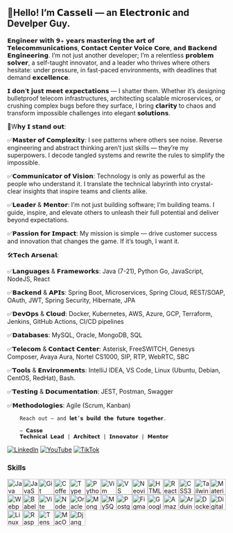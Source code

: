 <!-- ## Hello! my pleasure I am Casseli..! 👋
 #### Electronic engineer with major in the I+D Software & Telecoms field. This is just a little bit of me, I self-taught by nature and I really like the professional challenges I am comfortable about working in a fast-paced team environment. Where operate under pressure and have to hit strict timelines to be successful. Thats' makes me feel alive!

#### I have a passion for customer satisfaction and engineering development. Working with a team that strives to solve the customers’ issues on the first try or develop a tough and amazing project of I+D ever will be a great accomplishment!

![Banner full Stack developer](./assets/img/fsDev.jpg)

#### There are some key words that I'd like to share of me such as The Creativity, Abstract Thinking, Recognize Patterns, find the beginning in reverse mode like Reverse Engineering that's my cup of tea! I mean I really like to make easy tough things, for instance, to be able to take complex information and present it in a clear, concise manner and be able to explain it further if required by a customer or project!

#### So, if you need some help with Tech please don't hesitate to contact me! and I'll be really happy to support you..!! -->

## 👋Hello! I’m 𝗖𝗮𝘀𝘀𝗲𝗹𝗶 — an 𝗘𝗹𝗲𝗰𝘁𝗿𝗼𝗻𝗶𝗰 and Develper Guy.
𝗘𝗻𝗴𝗶𝗻𝗲𝗲𝗿 𝘄𝗶𝘁𝗵 𝟵+ 𝘆𝗲𝗮𝗿𝘀 𝗺𝗮𝘀𝘁𝗲𝗿𝗶𝗻𝗴 𝘁𝗵𝗲 𝗮𝗿𝘁 𝗼𝗳 𝗧𝗲𝗹𝗲𝗰𝗼𝗺𝗺𝘂𝗻𝗶𝗰𝗮𝘁𝗶𝗼𝗻𝘀, 𝗖𝗼𝗻𝘁𝗮𝗰𝘁 𝗖𝗲𝗻𝘁𝗲𝗿 𝗩𝗼𝗶𝗰𝗲 𝗖𝗼𝗿𝗲, 𝗮𝗻𝗱 𝗕𝗮𝗰𝗸𝗲𝗻𝗱 𝗘𝗻𝗴𝗶𝗻𝗲𝗲𝗿𝗶𝗻𝗴. I’m not just another developer; I’m a relentless 𝗽𝗿𝗼𝗯𝗹𝗲𝗺 𝘀𝗼𝗹𝘃𝗲𝗿, a self-taught innovator, and a leader who thrives where others hesitate: under pressure, in fast-paced environments, with deadlines that demand 𝗲𝘅𝗰𝗲𝗹𝗹𝗲𝗻𝗰𝗲.

𝗜 𝗱𝗼𝗻’𝘁 𝗷𝘂𝘀𝘁 𝗺𝗲𝗲𝘁 𝗲𝘅𝗽𝗲𝗰𝘁𝗮𝘁𝗶𝗼𝗻𝘀 — I shatter them. Whether it’s designing bulletproof telecom infrastructures, architecting scalable microservices, or crushing complex bugs before they surface, I bring 𝗰𝗹𝗮𝗿𝗶𝘁𝘆 to chaos and transform impossible challenges into elegant 𝘀𝗼𝗹𝘂𝘁𝗶𝗼𝗻𝘀.

🎯W𝗵𝘆 𝗜 𝘀𝘁𝗮𝗻𝗱 𝗼𝘂𝘁:

✅𝗠𝗮𝘀𝘁𝗲𝗿 𝗼𝗳 𝗖𝗼𝗺𝗽𝗹𝗲𝘅𝗶𝘁𝘆: I see patterns where others see noise. Reverse engineering and abstract thinking aren’t just skills — they’re my superpowers. I decode tangled systems and rewrite the rules to simplify the impossible.

✅𝗖𝗼𝗺𝗺𝘂𝗻𝗶𝗰𝗮𝘁𝗼𝗿 𝗼𝗳 𝗩𝗶𝘀𝗶𝗼𝗻: Technology is only as powerful as the people who understand it. I translate the technical labyrinth into crystal-clear insights that inspire teams and clients alike.

✅𝗟𝗲𝗮𝗱𝗲𝗿 & 𝗠𝗲𝗻𝘁𝗼𝗿: I’m not just building software; I’m building teams. I guide, inspire, and elevate others to unleash their full potential and deliver beyond expectations.

✅𝗣𝗮𝘀𝘀𝗶𝗼𝗻 𝗳𝗼𝗿 𝗜𝗺𝗽𝗮𝗰𝘁: My mission is simple — drive customer success and innovation that changes the game. If it’s tough, I want it.

🛠️𝗧𝗲𝗰𝗵 𝗔𝗿𝘀𝗲𝗻𝗮𝗹:

✅𝗟𝗮𝗻𝗴𝘂𝗮𝗴𝗲𝘀 & 𝗙𝗿𝗮𝗺𝗲𝘄𝗼𝗿𝗸𝘀: Java (7-21), Python
Go, JavaScript, NodeJS, React

✅𝗕𝗮𝗰𝗸𝗲𝗻𝗱 & 𝗔𝗣𝗜𝘀: Spring Boot, Microservices, Spring Cloud, REST/SOAP, OAuth, JWT, Spring Security, Hibernate, JPA

✅𝗗𝗲𝘃𝗢𝗽𝘀 & 𝗖𝗹𝗼𝘂𝗱: Docker, Kubernetes, AWS, Azure, GCP, Terraform, Jenkins, GitHub Actions, CI/CD pipelines

✅𝗗𝗮𝘁𝗮𝗯𝗮𝘀𝗲𝘀: MySQL, Oracle, MongoDB, SQL

✅𝗧𝗲𝗹𝗲𝗰𝗼𝗺 & 𝗖𝗼𝗻𝘁𝗮𝗰𝘁 𝗖𝗲𝗻𝘁𝗲𝗿: Asterisk, FreeSWITCH, Genesys Composer, Avaya Aura, Nortel CS1000, SIP, RTP, WebRTC, SBC

✅𝗧𝗼𝗼𝗹𝘀 & 𝗘𝗻𝘃𝗶𝗿𝗼𝗻𝗺𝗲𝗻𝘁𝘀: IntelliJ IDEA, VS Code, Linux (Ubuntu, Debian, CentOS, RedHat), Bash.

✅𝗧𝗲𝘀𝘁𝗶𝗻𝗴 & 𝗗𝗼𝗰𝘂𝗺𝗲𝗻𝘁𝗮𝘁𝗶𝗼𝗻: JEST, Postman, Swagger

✅𝗠𝗲𝘁𝗵𝗼𝗱𝗼𝗹𝗼𝗴𝗶𝗲𝘀: Agile (Scrum, Kanban)



```
    Reach out — and 𝗹𝗲𝘁’𝘀 𝗯𝘂𝗶𝗹𝗱 𝘁𝗵𝗲 𝗳𝘂𝘁𝘂𝗿𝗲 𝘁𝗼𝗴𝗲𝘁𝗵𝗲𝗿.

    — 𝗖𝗮𝘀𝘀𝗲
    𝗧𝗲𝗰𝗵𝗻𝗶𝗰𝗮𝗹 𝗟𝗲𝗮𝗱 | 𝗔𝗿𝗰𝗵𝗶𝘁𝗲𝗰𝘁 | 𝗜𝗻𝗻𝗼𝘃𝗮𝘁𝗼𝗿 | 𝗠𝗲𝗻𝘁𝗼𝗿
```

[![LinkedIn](https://img.shields.io/badge/linkedin-%230077B5.svg?style=for-the-badge&logo=linkedin&logoColor=white)](https://www.linkedin.com/in/casseli-layza/)
[![YouTube](https://img.shields.io/badge/YouTube-%23FF0000.svg?style=for-the-badge&logo=YouTube&logoColor=white)](https://www.youtube.com/@casse_code)
[![TikTok](https://img.shields.io/badge/TikTok-%23000000.svg?style=for-the-badge&logo=TikTok&logoColor=white)](https://www.tiktok.com/@kasely_l)


### Skills


<p align="left">
<a href="https://www.oracle.com/java/" target="_blank" rel="noreferrer"><img src="https://raw.githubusercontent.com/danielcranney/readme-generator/main/public/icons/skills/java-colored.svg" width="36" height="36" alt="Java" /></a><a href="https://developer.mozilla.org/en-US/docs/Web/JavaScript" target="_blank" rel="noreferrer"><img src="https://raw.githubusercontent.com/danielcranney/readme-generator/main/public/icons/skills/javascript-colored.svg" width="36" height="36" alt="JavaScript" /></a><a href="https://git-scm.com/" target="_blank" rel="noreferrer"><img src="https://raw.githubusercontent.com/danielcranney/readme-generator/main/public/icons/skills/git-colored.svg" width="36" height="36" alt="Git" /></a><a href="https://coffeescript.org/" target="_blank" rel="noreferrer"><img src="https://raw.githubusercontent.com/danielcranney/readme-generator/main/public/icons/skills/coffeescript-colored.svg" width="36" height="36" alt="Coffeescript" /></a><a href="https://www.typescriptlang.org/" target="_blank" rel="noreferrer"><img src="https://raw.githubusercontent.com/danielcranney/readme-generator/main/public/icons/skills/typescript-colored.svg" width="36" height="36" alt="TypeScript" /></a><a href="https://www.python.org/" target="_blank" rel="noreferrer"><img src="https://raw.githubusercontent.com/danielcranney/readme-generator/main/public/icons/skills/python-colored.svg" width="36" height="36" alt="Python" /></a><a href="https://www.vim.org/" target="_blank" rel="noreferrer"><img src="https://raw.githubusercontent.com/danielcranney/readme-generator/main/public/icons/skills/vim.svg" width="36" height="36" alt="Vim" /></a><a href="https://code.visualstudio.com/" target="_blank" rel="noreferrer"><img src="https://raw.githubusercontent.com/danielcranney/readme-generator/main/public/icons/skills/visualstudiocode.svg" width="36" height="36" alt="VS Code" /></a><a href="https://neovim.io/" target="_blank" rel="noreferrer"><img src="https://raw.githubusercontent.com/danielcranney/readme-generator/main/public/icons/skills/neovim.svg" width="36" height="36" alt="Neovim" /></a><a href="https://developer.mozilla.org/en-US/docs/Glossary/HTML5" target="_blank" rel="noreferrer"><img src="https://raw.githubusercontent.com/danielcranney/readme-generator/main/public/icons/skills/html5-colored.svg" width="36" height="36" alt="HTML5" /></a><a href="https://reactjs.org/" target="_blank" rel="noreferrer"><img src="https://raw.githubusercontent.com/danielcranney/readme-generator/main/public/icons/skills/react-colored.svg" width="36" height="36" alt="React" /></a><a href="https://www.w3.org/TR/CSS/#css" target="_blank" rel="noreferrer"><img src="https://raw.githubusercontent.com/danielcranney/readme-generator/main/public/icons/skills/css3-colored.svg" width="36" height="36" alt="CSS3" /></a><a href="https://tailwindcss.com/" target="_blank" rel="noreferrer"><img src="https://raw.githubusercontent.com/danielcranney/readme-generator/main/public/icons/skills/tailwindcss-colored.svg" width="36" height="36" alt="TailwindCSS" /></a><a href="https://mui.com/" target="_blank" rel="noreferrer"><img src="https://raw.githubusercontent.com/danielcranney/readme-generator/main/public/icons/skills/materialui-colored.svg" width="36" height="36" alt="Material UI" /></a><a href="https://webpack.js.org/" target="_blank" rel="noreferrer"><img src="https://raw.githubusercontent.com/danielcranney/readme-generator/main/public/icons/skills/webpack-colored.svg" width="36" height="36" alt="Webpack" /></a><a href="https://babeljs.io/" target="_blank" rel="noreferrer"><img src="https://raw.githubusercontent.com/danielcranney/readme-generator/main/public/icons/skills/babel-colored.svg" width="36" height="36" alt="Babel" /></a><a href="https://vitejs.dev/" target="_blank" rel="noreferrer"><img src="https://raw.githubusercontent.com/danielcranney/readme-generator/main/public/icons/skills/vite-colored.svg" width="36" height="36" alt="Vite" /></a><a href="https://nodejs.org/en/" target="_blank" rel="noreferrer"><img src="https://raw.githubusercontent.com/danielcranney/readme-generator/main/public/icons/skills/nodejs-colored.svg" width="36" height="36" alt="NodeJS" /></a><a href="https://www.oracle.com/uk/index.html" target="_blank" rel="noreferrer"><img src="https://raw.githubusercontent.com/danielcranney/readme-generator/main/public/icons/skills/oracle-colored.svg" width="36" height="36" alt="Oracle" /></a><a href="https://www.mongodb.com/" target="_blank" rel="noreferrer"><img src="https://raw.githubusercontent.com/danielcranney/readme-generator/main/public/icons/skills/mongodb-colored.svg" width="36" height="36" alt="MongoDB" /></a><a href="https://www.mysql.com/" target="_blank" rel="noreferrer"><img src="https://raw.githubusercontent.com/danielcranney/readme-generator/main/public/icons/skills/mysql-colored.svg" width="36" height="36" alt="MySQL" /></a><a href="https://www.postgresql.org/" target="_blank" rel="noreferrer"><img src="https://raw.githubusercontent.com/danielcranney/readme-generator/main/public/icons/skills/postgresql-colored.svg" width="36" height="36" alt="PostgreSQL" /></a><a href="https://www.figma.com/" target="_blank" rel="noreferrer"><img src="https://raw.githubusercontent.com/danielcranney/readme-generator/main/public/icons/skills/figma-colored.svg" width="36" height="36" alt="Figma" /></a><a href="https://cloud.google.com/" target="_blank" rel="noreferrer"><img src="https://raw.githubusercontent.com/danielcranney/readme-generator/main/public/icons/skills/googlecloud-colored.svg" width="36" height="36" alt="Google Cloud" /></a><a href="https://aws.amazon.com" target="_blank" rel="noreferrer"><img src="https://raw.githubusercontent.com/danielcranney/readme-generator/main/public/icons/skills/aws-colored.svg" width="36" height="36" alt="Amazon Web Services" /></a><a href="https://store.arduino.cc/?gclid=Cj0KCQjw2eilBhCCARIsAG0Pf8uueBifykWcsSS4LPESeGQfxGVKJYnzV7bz471XfknQJy_1VINVWM8aAkLtEALw_wcB" target="_blank" rel="noreferrer"><img src="https://raw.githubusercontent.com/danielcranney/readme-generator/main/public/icons/skills/arduino-colored.svg" width="36" height="36" alt="Arduino" /></a><a href="https://www.docker.com/" target="_blank" rel="noreferrer"><img src="https://raw.githubusercontent.com/danielcranney/readme-generator/main/public/icons/skills/docker-colored.svg" width="36" height="36" alt="Docker" /></a><a href="https://www.digitalocean.com" target="_blank" rel="noreferrer"><img src="https://raw.githubusercontent.com/danielcranney/readme-generator/main/public/icons/skills/digitalocean-colored.svg" width="36" height="36" alt="Digital Ocean" /></a><a href="https://www.linux.org" target="_blank" rel="noreferrer"><img src="https://raw.githubusercontent.com/danielcranney/readme-generator/main/public/icons/skills/linux-colored.svg" width="36" height="36" alt="Linux" /></a><a href="https://www.raspberrypi.org/" target="_blank" rel="noreferrer"><img src="https://raw.githubusercontent.com/danielcranney/readme-generator/main/public/icons/skills/raspberrypi-colored.svg" width="36" height="36" alt="Raspberry Pi" /></a><a href="https://www.tensorflow.org/" target="_blank" rel="noreferrer"><img src="https://raw.githubusercontent.com/danielcranney/readme-generator/main/public/icons/skills/tensorflow-colored.svg" width="36" height="36" alt="TensorFlow" /></a><a href="https://apple.com" target="_blank" rel="noreferrer"><img src="https://raw.githubusercontent.com/danielcranney/readme-generator/main/public/icons/skills/macos-colored.svg" width="36" height="36" alt="MacOS" /></a><a href="https://www.djangoproject.com/" target="_blank" rel="noreferrer"><img src="https://raw.githubusercontent.com/danielcranney/readme-generator/main/public/icons/skills/django-colored.svg" width="36" height="36" alt="Django" /></a>
</p>


<!-- ![Top Langs](https://github-readme-stats.vercel.app/api/top-langs/?username=CasseliLayza&hide_progress=true) -->

<!--
**CasseliLayza/CasseliLayza** is a ✨ _special_ ✨ repository because its `README.md` (this file) appears on your GitHub profile.

Here are some ideas to get you started:

- 🔭 I’m currently working on ...
- 🌱 I’m currently learning ...
- 👯 I’m looking to collaborate on ...
- 🤔 I’m looking for help with ...
- 💬 Ask me about ...
- 📫 How to reach me: ...
- 😄 Pronouns: ...
- ⚡ Fun fact: ...
-->
